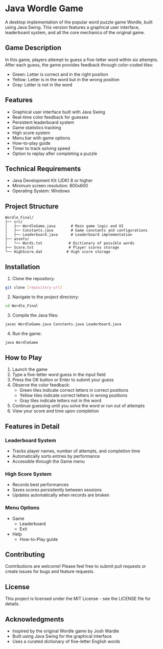 # Java Wordle Game

A desktop implementation of the popular word puzzle game Wordle, built using Java Swing. This version features a graphical user interface, leaderboard system, and all the core mechanics of the original game.

## Game Description

In this game, players attempt to guess a five-letter word within six attempts. After each guess, the game provides feedback through color-coded tiles:
* Green: Letter is correct and in the right position
* Yellow: Letter is in the word but in the wrong position
* Gray: Letter is not in the word

## Features

* Graphical user interface built with Java Swing
* Real-time color feedback for guesses
* Persistent leaderboard system
* Game statistics tracking
* High score system
* Menu bar with game options
* How-to-play guide
* Timer to track solving speed
* Option to replay after completing a puzzle

## Technical Requirements

* Java Development Kit (JDK) 8 or higher
* Minimum screen resolution: 800x600
* Operating System: Windows

## Project Structure

```
Wordle_Final/
├── src/
│   ├── WordleGame.java       # Main game logic and UI
│   ├── Constants.java        # Game constants and configurations
│   ├── Leaderboard.java      # Leaderboard implementation
├── assets/
│   └── Words.txt            # Dictionary of possible words
├── Score.txt                # Player scores storage
└── HighScore.dat           # High score storage
```

## Installation

1. Clone the repository:
```bash
git clone [repository-url]
```

2. Navigate to the project directory:
```bash
cd Wordle_Final
```

3. Compile the Java files:
```bash
javac WordleGame.java Constants.java Leaderboard.java
```

4. Run the game:
```bash
java WordleGame
```

## How to Play

1. Launch the game
2. Type a five-letter word guess in the input field
3. Press the OK button or Enter to submit your guess
4. Observe the color feedback:
   * Green tiles indicate correct letters in correct positions
   * Yellow tiles indicate correct letters in wrong positions
   * Gray tiles indicate letters not in the word
5. Continue guessing until you solve the word or run out of attempts
6. View your score and time upon completion

## Features in Detail

### Leaderboard System
* Tracks player names, number of attempts, and completion time
* Automatically sorts entries by performance
* Accessible through the Game menu

### High Score System
* Records best performances
* Saves scores persistently between sessions
* Updates automatically when records are broken

### Menu Options
* Game
  * Leaderboard
  * Exit
* Help
  * How-to-Play guide

## Contributing

Contributions are welcome! Please feel free to submit pull requests or create issues for bugs and feature requests.

## License

This project is licensed under the MIT License - see the LICENSE file for details.

## Acknowledgments

* Inspired by the original Wordle game by Josh Wardle
* Built using Java Swing for the graphical interface
* Uses a curated dictionary of five-letter English words
